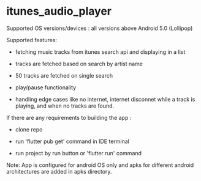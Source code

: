 # itunes_audio_player

Supported OS versions/devices : all versions above Android 5.0 (Lollipop)

Supported features:

  - fetching music tracks from itunes search api and displaying in a list

  - tracks are fetched based on search by artist name

  - 50 tracks are fetched on single search

  - play/pause functionality

  - handling edge cases like no internet, internet disconnet while a track is playing, and when no
    tracks are found.

If there are any requirements to building the app :

  - clone repo

  - run 'flutter pub get' command in IDE terminal

  - run project by run button or 'flutter run' command

Note: App is configured for android OS only and apks for different android architectures are added
in apks directory.
